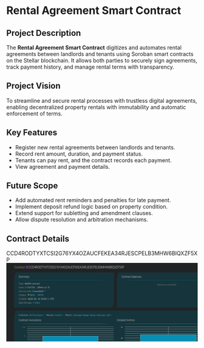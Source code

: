 # Rental Agreement Smart Contract

## Project Description
The **Rental Agreement Smart Contract** digitizes and automates rental agreements between landlords and tenants using Soroban smart contracts on the Stellar blockchain. It allows both parties to securely sign agreements, track payment history, and manage rental terms with transparency.

## Project Vision
To streamline and secure rental processes with trustless digital agreements, enabling decentralized property rentals with immutability and automatic enforcement of terms.

## Key Features
- Register new rental agreements between landlords and tenants.
- Record rent amount, duration, and payment status.
- Tenants can pay rent, and the contract records each payment.
- View agreement and payment details.

## Future Scope
- Add automated rent reminders and penalties for late payment.
- Implement deposit refund logic based on property condition.
- Extend support for subletting and amendment clauses.
- Allow dispute resolution and arbitration mechanisms.

## Contract Details
CCD4RODTYXTCSI2G76YX4OZAUCFEKEA34RJESCPELB3MHW6BIQXZF5XP
![alt text](image.png)